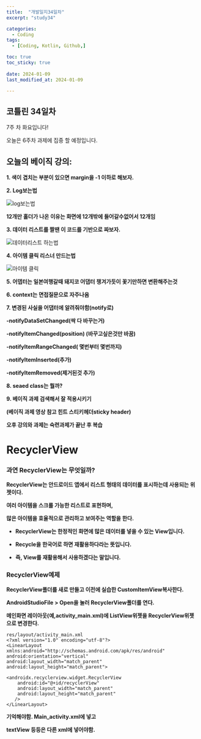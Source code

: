 ```yaml
---
title:  "개발일지34일차" 
excerpt: "study34"

categories:
  - Coding
tags:
  - [Coding, Kotlin, Github,]

toc: true
toc_sticky: true
 
date: 2024-01-09
last_modified_at: 2024-01-09

---
```



## 코틀린 34일차

7주 차 화요입니다!

오늘은 6주차 과제에 집중 할 예정입니다.



## 오늘의 베이직 강의:

**1. 색이 겹치는 부분이 있으면 margin을 -1 이하로 해보자.**


**2. Log보는법**

![log보는법](https://github.com/hyunparrot/hyunparrot.github.io/assets/148528251/ed4ed5eb-fb2e-44a9-980f-74911c916e03)

**12개만 홀더가 나온 이유는 화면에 12개밖에 들어갈수없어서 12개임**


**3. 데이터 리스트를 짤땐 이 코드를 기반으로 짜보자.**

![데이터리스트 하는법](https://github.com/hyunparrot/hyunparrot.github.io/assets/148528251/8f3fd47c-930e-4382-bf51-bb8d37bed413)

**4. 아이템 클릭 리스너 만드는법**

![아이템 클릭](https://github.com/hyunparrot/hyunparrot.github.io/assets/148528251/d6ee6b40-a6be-47b1-8c40-ad39b70f428b)

**5. 어뎁터는 일본여행갈때 돼지코 어댑터 챙겨가듯이 꽃기만하면 변환해주는것**

**6. context는 면접질문으로 자주나옴**

**7. 변경된 사실을 어댑터에 알려줘야함(notify로)**

**-notifyDataSetChanged(싹 다 바꾸는거)**

**-notifyItemChanged(position) (바꾸고싶은것만 바꿈)**

**-notifyItemRangeChanged( 몇번부터 몇번까지)**

**-notifyItemInserted(추가)**

**-notifyItemRemoved(제거된것 추가)**

**8. seaed class는 뭘까?**

**9. 베이직 과제 검색해서 잘 적용시키기**

**(베이직 과제 영상 참고 힌트 스티키헤더sticky header)**

**오후 강의와 과제는 숙련과제가 끝난 후 복습**

# RecyclerView

### 과연 **RecyclerView**는 무엇일까?

**RecyclerView는 안드로이드 앱에서 리스트 형태의 데이터를 표시하는데 사용되는 위젯이다.**

**여러 아이템을 스크롤 가능한 리스트로 표현하며,**

**많은 아이템을 효율적으로 관리하고 보여주는 역할을 한다.**

- **RecyclerView는 한정적인 화면에 많은 데이터를 넣을 수 있는 View입니다.**
  
- **Recycle을 한국어로 하면 재활용하다라는 뜻입니다.**
  
- **즉, View를 재활용해서 사용하겠다는 말입니다.**

### RecyclerView예제
**RecyclerView폴더를 새로 만들고 이전에 실습한 CustomItemView복사한다.**
 
**AndroidStudioFile > Open을 눌러 RecyclerView폴더를 연다.**
 
**메인화면 레이아웃(예,activity_main.xml)에 ListView위젯을 RecyclerView위젯으로 변경한다.**
 
    res/layout/activity_main.xml
    <?xml version="1.0" encoding="utf-8"?>
    <LinearLayout xmlns:android="http://schemas.android.com/apk/res/android"
    android:orientation="vertical"
    android:layout_width="match_parent"
    android:layout_height="match_parent">

    <androidx.recyclerview.widget.RecyclerView
        android:id="@+id/recyclerView"
        android:layout_width="match_parent"
        android:layout_height="match_parent"
       />
    </LinearLayout>

**기억해야함. Main_activity.xml에 넣고**

**textView 등등은 다른 xml에 넣어야함.**

